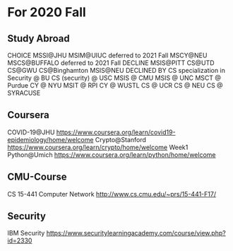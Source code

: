 # For 2020 Fall
## Study Abroad 
CHOICE
MSSI@JHU 
MSIM@UIUC deferred to 2021 Fall 
MSCY@NEU 
MSCS@BUFFALO deferred to 2021 Fall 
DECLINE 
MSIS@PITT CS@UTD CS@GWU CS@Binghamton MSIS@NEU 
DECLINED BY
CS specialization in Security @ BU
CS (security) @ USC 
MSIS @ CMU
MSIS @ UNC
MSCT @ Purdue
CY @ NYU 
MSIT @ RPI
CY @ WUSTL 
CS @ UCR
CS @ NEU
CS @ SYRACUSE
## Coursera
COVID-19@JHU https://www.coursera.org/learn/covid19-epidemiology/home/welcome 
Crypto@Stanford https://www.coursera.org/learn/crypto/home/welcome Week1 
Python@Umich https://www.coursera.org/learn/python/home/welcome 
## CMU-Course
CS 15-441 Computer Network http://www.cs.cmu.edu/~prs/15-441-F17/ 
## Security
IBM Security https://www.securitylearningacademy.com/course/view.php?id=2330
